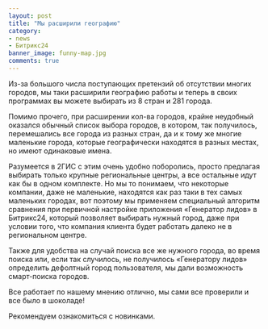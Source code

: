 ```yaml
---
layout: post
title: "Мы расширили географию"
category: 
- news
- Битрикс24
banner_image: funny-map.jpg
comments: true
---
```

Из-за большого числа поступающих претензий об отсутствии многих городов, мы таки расширили географию работы и теперь в своих программах вы можете выбирать из 8 стран и 281 города.

Помимо прочего, при расширении кол-ва городов, крайне неудобный оказался обычный список выбора городов, в котором, так получилось, перемешались все города из разных стран, да и к тому же многие маленькие города, которые географически находятся в разных местах, но имеют одинаковые имена.

Разумеется в 2ГИС с этим очень удобно поборолись, просто предлагая выбирать только крупные региональные центры, а все остальные идут как бы в одном комплекте. Но мы то понимаем, что некоторые компании, даже не маленькие, находятся как раз таки в тех самых маленьких городах, вот поэтому мы применяем специальный алгоритм сравнения при первичной настройке приложения «Генератор лидов» в Битрикс24, который позволяет выбирать нужный город, даже при условии того, что компания клиента будет работать далеко не в региональном центре.

Также для удобства на случай поиска все же нужного города, во время поиска или, если так случилось, не получилось «Генератору лидов» определить дефолтный город пользователя, мы дали возможность смарт-поиска городов.

Все работает по нашему мнению отлично, мы сами все проверили и все было в шоколаде!

Рекомендуем ознакомиться с новинками.